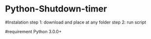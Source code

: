# Python-Shutdown-timer

#Instalation
  step 1: download and place at any folder
  step 2: run script
  
#requirement
  Python 3.0.0+
